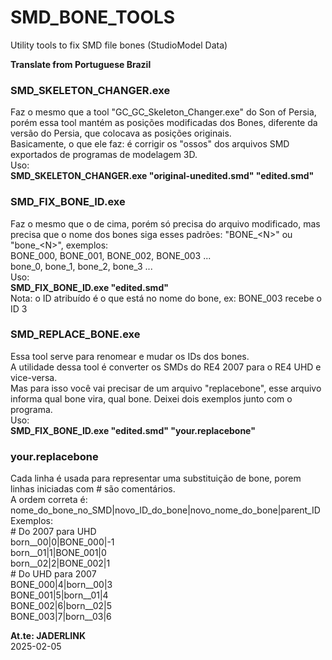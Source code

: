 # SMD_BONE_TOOLS
Utility tools to fix SMD file bones (StudioModel Data)

**Translate from Portuguese Brazil**

### SMD_SKELETON_CHANGER.exe

Faz o mesmo que a tool "GC_GC_Skeleton_Changer.exe" do Son of Persia, porém essa tool mantém as posições modificadas dos Bones, diferente da versão do Persia, que colocava as posições originais.
<br>Basicamente, o que ele faz: é corrigir os "ossos" dos arquivos SMD exportados de programas de modelagem 3D.
<br>Uso:
<br>**SMD_SKELETON_CHANGER.exe "original-unedited.smd" "edited.smd"**

### SMD_FIX_BONE_ID.exe

Faz o mesmo que o de cima, porém só precisa do arquivo modificado, mas precisa que o nome dos bones siga esses padrões: "BONE_\<N\>" ou "bone_\<N\>", exemplos:
<br>BONE_000, BONE_001, BONE_002, BONE_003 ...
<br>bone_0, bone_1, bone_2, bone_3 ...
<br>Uso:
<br>**SMD_FIX_BONE_ID.exe "edited.smd"**
<br>Nota: o ID atribuído é o que está no nome do bone, ex: BONE_003 recebe o ID 3

### SMD_REPLACE_BONE.exe
Essa tool serve para renomear e mudar os IDs dos bones.
<br> A utilidade dessa tool é converter os SMDs do RE4 2007 para o RE4 UHD e vice-versa.
<br> Mas para isso você vai precisar de um arquivo "replacebone", esse arquivo informa qual bone vira, qual bone. Deixei dois exemplos junto com o programa.
<br>Uso:
<br>**SMD_FIX_BONE_ID.exe "edited.smd" "your.replacebone"**

### your.replacebone

Cada linha é usada para representar uma substituição de bone, porem linhas iniciadas com # são comentários.
<br> A ordem correta é:
<br>nome_do_bone_no_SMD|novo_ID_do_bone|novo_nome_do_bone|parent_ID
<br>Exemplos:
<br># Do 2007 para UHD
<br>born__00|0|BONE_000|-1
<br>born__01|1|BONE_001|0
<br>born__02|2|BONE_002|1
<br># Do UHD para 2007
<br>BONE_000|4|born__00|3
<br>BONE_001|5|born__01|4
<br>BONE_002|6|born__02|5
<br>BONE_003|7|born__03|6

**At.te: JADERLINK**
<br>2025-02-05